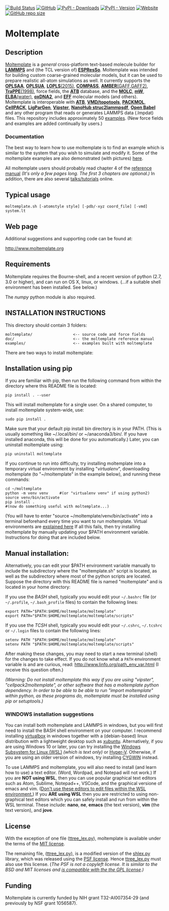 [![Build Status](https://travis-ci.org/jewettaij/moltemplate.svg?branch=master)](./.travis.yml)
[![GitHub](https://img.shields.io/github/license/jewettaij/moltemplate)](./LICENSE.md)
[![PyPI - Downloads](https://img.shields.io/pypi/dm/moltemplate)](https://pypistats.org/packages/moltemplate)
[![PyPI - Version](https://img.shields.io/pypi/v/moltemplate)](https://pypi.org/project/moltemplate/)
[![Website](https://img.shields.io/website?down_color=orange&down_message=moltemplate.org%20offline&up_color=green&up_message=online&url=https%3A%2F%2Fmoltemplate.org)](http://moltemplate.org)
[![GitHub repo size](https://img.shields.io/github/repo-size/jewettaij/moltemplate)]()



Moltemplate
===========

##  Description

[Moltemplate](http://moltemplate.org)
is a *general* cross-platform text-based molecule builder for
[**LAMMPS**](https://lammps.sandia.gov) and (the TCL version of)
[**ESPResSo**](http://download.savannah.gnu.org/releases/espressomd/espresso-3.3.1.tar.xz.sig).
Moltemplate was intended for building custom coarse-grained molecular models,
but it can be used to prepare realistic all-atom simulations as well.
It currently supports the
[**OPLSAA**](./examples/all_atom/force_field_OPLSAA),
[**OPLSUA**](./examples/all_atom/force_field_OPLSUA_united_atom),
[**LOPLS**(2015)](./examples/all_atom/force_field_OPLSAA/hexadecane),
[**COMPASS**](./examples/all_atom/force_field_COMPASS),
[**AMBER**(GAFF,GAFF2)](./examples/all_atom/force_field_AMBER),
[**TraPPE**(1998)](./examples/coarse_grained/3bodyWater%2Bhydrocarbons_MW%2BTraPPE),
force fields,
the
[**ATB**](https://atb.uq.edu.au) database,
and the
[**MOLC**](./examples/coarse_grained/MOLC),
[**mW**](./examples/coarse_grained/3bodyWater%2Bhydrocarbons_MW%2BTraPPE),
[**ELBA**(water)](./examples/coarse_grained/ELBAwater%2Bmethanol),
[**oxDNA2**](./examples/coarse_grained/DNA_models),
and
[**EFF**](./examples/misc_examples/explicit_electrons)
molecular models (and others).
Moltemplate is interoperable with
[**ATB**](https://atb.uq.edu.au),
[**VMD/topotools**](https://www.ks.uiuc.edu/Research/vmd),
[**PACKMOL**](http://m3g.iqm.unicamp.br/packmol/home.shtml),
[**CellPACK**](http://www.cellpack.org),
[**LigParGen**](http://moltemplate.org/doc/moltemplate_talk_2019-8-15.pdf#page=190),
[**Vipster**](https://sgsaenger.github.io/vipster),
[**NanoHub struc2lammpsdf**](https://nanohub.org/resources/struc2lammpsdf),
[**Open Babel**](https://open-babel.readthedocs.io/en/latest/FileFormats/The_LAMMPS_data_format.html)
and any other program that reads or generates LAMMPS data (.lmpdat) files.
This repository includes approximately 50 [examples](./examples).
(New force fields and examples are added continually by users.)


### Documentation

The best way to learn how to use moltemplate is to find an example
which is similar to the system that you wish to simulate and modify it.
Some of the moltemplate examples are also demonstrated (with pictures)
[here](http://moltemplate.org/visual_examples.html).

All moltemplate users should probably read chapter 4 of the
[reference manual](./doc/moltemplate_manual.pdf)
*(It's only a few pages long.  The first 3 chapters are optional.)*
In addition, there are also several
[talks/tutorials](http://moltemplate.org/doc/talks.html)
online.


## Typical usage

    moltemplate.sh [-atomstyle style] [-pdb/-xyz coord_file] [-vmd] system.lt


## Web page

Additional suggestions and supporting code can be found at:

http://www.moltemplate.org


## Requirements

Moltemplate requires the Bourne-shell, and a recent version of python
(2.7, 3.0 or higher), and can run on OS X, linux, or windows.
(...if a suitable shell environment has been installed.  See below.)

The *numpy* python module is also required.


## INSTALLATION INSTRUCTIONS

This directory should contain 3 folders:

    moltemplate/                  <-- source code and force fields
    doc/                          <-- the moltemplate reference manual
    examples/                     <-- examples built with moltemplate

There are two ways to install moltemplate:


## Installation using pip
If you are familiar with pip, then run the following command from within the directory where this README file is located:

    pip install . --user

This will install moltemplate for a single user.  On a shared computer, to install moltemplate system-wide, use:

    sudo pip install .

Make sure that your default pip install bin directory is in your PATH.  (This is usually something like ~/.local/bin/ or ~/anaconda3/bin/.  If you have installed anaconda, this will be done for you automatically.)  Later, you can uninstall moltemplate using:

    pip uninstall moltemplate

If you continue to run into difficulty, try installing moltemplate into a temporary virtual environment by installing "*virtualenv*", downloading moltemplate (to "~/moltemplate" in the example below), and running these commands:

    cd ~/moltemplate
    python -m venv venv     #(or "virtualenv venv" if using python2)
    source venv/bin/activate
    pip install .
    #(now do something useful with moltemplate...)

(You will have to enter "source ~/moltemplate/venv/bin/activate"
 into a terminal beforehand every time you want to run moltemplate.
Virtual environments are
[explained here](https://docs.python.org/3/tutorial/venv.html)
If all this fails, then try installing moltemplate by manually updating your
\$PATH environment variable.  Instructions for doing that are included below.


## Manual installation:

Alternatively, you can edit your $PATH environment variable manually to 
include the subdirectory where the "moltemplate.sh" script is located,
as well as the subdirectory where most of the python scripts are located.
Suppose the directory with this README file is named "moltemplate"
and is located in your home directory:

If you use the *BASH* shell, typically you would edit your
`~/.bashrc` file (or `~/.profile`, `~/.bash_profile` files)
to contain the following lines:

    export PATH="$PATH:$HOME/moltemplate/moltemplate"
    export PATH="$PATH:$HOME/moltemplate/moltemplate/scripts"

If you use the *TCSH* shell, typically you would edit your
`~/.cshrc`, `~/.tcshrc` or `~/.login` files to contain the following lines:

    setenv PATH "$PATH:$HOME/moltemplate/moltemplate"
    setenv PATH "$PATH:$HOME/moltemplate/moltemplate/scripts"

After making these changes, you may need to start a new terminal (shell) for the changes to take effect.  If you do not know what a `PATH` environment variable is and are curious, read:
    http://www.linfo.org/path_env_var.html
(I receive this question often.)

*(Warning:
Do not install moltemplate this way if you are using "vipster",
"cellpack2moltemplate", or other software that has a moltemplate python
dependency.  In order to be able to be able to run "import moltemplate"
within python, as these programs do, moltemplate must be installed using
pip or setuptools.)*


### WINDOWS installation suggestions

You can install both moltemplate and LAMMPS in windows, but you will first need to install the BASH shell environment on your computer.  I recommend installing [virtualbox](https://www.virtualbox.org) in windows together with a (debian-based) linux distribution with a lightweight desktop such as [xubuntu](https://xubuntu.org).  Alternatively, if you are using Windows 10 or later, you can try installing the
[Windows Subsystem for Linux (WSL)](https://docs.microsoft.com/en-us/windows/wsl)
*(which is text only)*
or
[Hyper-V](https://www.nakivo.com/blog/run-linux-hyper-v/).
Otherwise, if you are using an older version of windows, try installing
[CYGWIN](https://www.cygwin.com/) instead.

To use LAMMPS and moltemplate, you will also need to install (and learn
how to use) a text editor.  (Word, Wordpad, and Notepad will not work.)
If you are **NOT using WSL**, then you can use popular graphical text editors
such as Atom, Sublime, Notepad++, VSCode,
and the graphical versione of emacs and vim.
([Don't use these editors to edit files within the WSL environment.](https://www.reddit.com/r/bashonubuntuonwindows/comments/6bu1d1/since_we_shouldnt_edit_files_stored_in_wsl_with/))
If you **ARE using WSL** then you are restricted to using non-graphical text
editors which you can safely install and run from within the WSL terminal.
These include: **nano**, **ne**, **emacs** (the text version),
**vim** (the text version), and **jove**.


## License

With the exception of one file
([ttree_lex.py](./moltemplate/ttree_lex.py)),
moltemplate is available under the terms of the [MIT license](LICENSE.md).

The remaining file, ([ttree_lex.py](./moltemplate/ttree_lex.py)),
is a modified version of the 
[shlex.py](https://docs.python.org/3/library/shlex.html) library,
which was released using the
[PSF license](https://docs.python.org/3/license.html).
Hence [ttree_lex.py](./moltemplate/ttree_lex.py) must also use this license.
(*The PSF is not a copyleft license.
It is similar to the BSD and MIT licenses and
[is compatible with the the GPL license](https://docs.python.org/3/license.html).)*


## Funding

Moltemplate is currently funded by NIH grant T32-AI007354-29
(and previously by NSF grant 1056587).

